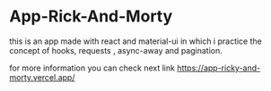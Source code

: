 # App-Rick-And-Morty

this is an app made with react and material-ui in which i practice the concept of hooks, requests , async-away and pagination.

for more information you can check next link https://app-ricky-and-morty.vercel.app/
